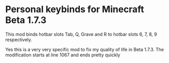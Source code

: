 # Personal keybinds for Minecraft Beta 1.7.3
This mod binds hotbar slots Tab, Q, Grave and R to hotbar slots 6, 7, 8, 9 respectively.

Yes this is a very very specific mod to fix my quality of life in Beta 1.7.3. The modification starts at line 1067 and ends pretty quickly